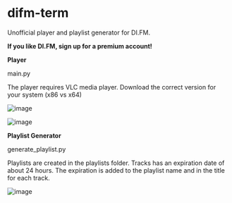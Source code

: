# difm-term
Unofficial player and playlist generator for DI.FM. 

**If you like DI.FM, sign up for a premium account!**

**Player**

main.py

The player requires VLC media player. Download the correct version for your system (x86 vs x64)

![image](https://user-images.githubusercontent.com/1930031/135164286-b39f839b-a660-48db-a701-39fb21d754f5.png)

![image](https://user-images.githubusercontent.com/1930031/135164358-79cd5dcd-8663-419e-be42-e9504a1ec9ae.png)


**Playlist Generator**

generate_playlist.py

Playlists are created in the playlists folder. Tracks has an expiration date of about 24 hours. The expiration is added to the playlist name and in the title for each track.

![image](https://user-images.githubusercontent.com/1930031/135164749-2d13972d-d6e8-4883-a1fa-525ad126ef58.png)


